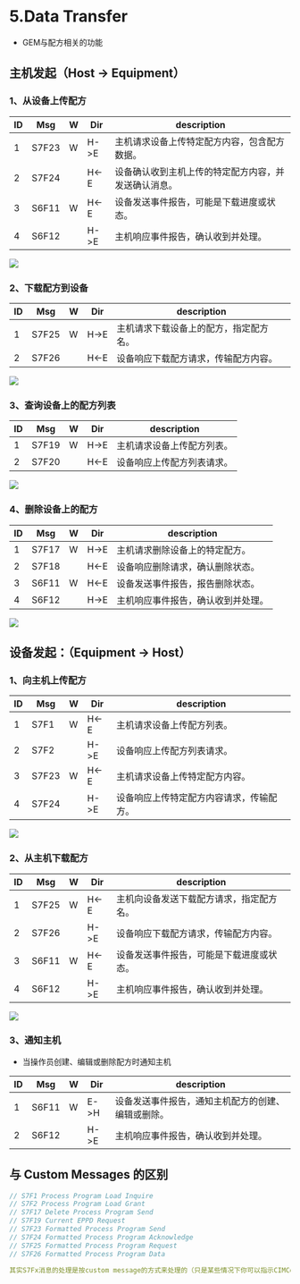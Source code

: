 # 5.Data Transfer

- GEM与配方相关的功能

## 主机发起（Host -> Equipment）

### 1、从设备上传配方

| ID   | Msg   | W    | Dir  | description                                          |
| ---- | ----- | ---- | ---- | ---------------------------------------------------- |
| 1    | S7F23 | W    | H->E | 主机请求设备上传特定配方内容，包含配方数据。         |
| 2    | S7F24 |      | H<-E | 设备确认收到主机上传的特定配方内容，并发送确认消息。 |
| 3    | S6F11 | W    | H<-E | 设备发送事件报告，可能是下载进度或状态。             |
| 4    | S6F12 |      | H->E | 主机响应事件报告，确认收到并处理。                   |

![](https://easyimage.ghuang.top/i/2024/06/27/151155-1.webp)

### 2、下载配方到设备

| ID   | Msg   | W    | Dir  | description                            |
| ---- | ----- | ---- | ---- | -------------------------------------- |
| 1    | S7F25 | W    | H->E | 主机请求下载设备上的配方，指定配方名。 |
| 2    | S7F26 |      | H<-E | 设备响应下载配方请求，传输配方内容。   |

![](https://easyimage.ghuang.top/i/2024/06/27/151250-1.webp)

### 3、查询设备上的配方列表

| ID   | Msg   | W    | Dir  | description                |
| ---- | ----- | ---- | ---- | -------------------------- |
| 1    | S7F19 | W    | H->E | 主机请求设备上传配方列表。 |
| 2    | S7F20 |      | H<-E | 设备响应上传配方列表请求。 |

![](https://easyimage.ghuang.top/i/2024/06/27/151349-1.webp)

### 4、删除设备上的配方

| ID   | Msg   | W    | Dir  | description                        |
| ---- | ----- | ---- | ---- | ---------------------------------- |
| 1    | S7F17 | W    | H->E | 主机请求删除设备上的特定配方。     |
| 2    | S7F18 |      | H<-E | 设备响应删除请求，确认删除状态。   |
| 3    | S6F11 | W    | H<-E | 设备发送事件报告，报告删除状态。   |
| 4    | S6F12 |      | H->E | 主机响应事件报告，确认收到并处理。 |

![](https://easyimage.ghuang.top/i/2024/06/27/151432-1.webp)

## 设备发起：（Equipment -> Host）

### 1、向主机上传配方

| ID   | Msg   | W    | Dir  | description                              |
| ---- | ----- | ---- | ---- | ---------------------------------------- |
| 1    | S7F1  | W    | H<-E | 主机请求设备上传配方列表。               |
| 2    | S7F2  |      | H->E | 设备响应上传配方列表请求。               |
| 3    | S7F23 | W    | H<-E | 主机请求设备上传特定配方内容。           |
| 4    | S7F24 |      | H->E | 设备响应上传特定配方内容请求，传输配方。 |

![](https://easyimage.ghuang.top/i/2024/06/27/163247-1.webp)

### 2、从主机下载配方

| ID   | Msg   | W    | Dir  | description                              |
| ---- | ----- | ---- | ---- | ---------------------------------------- |
| 1    | S7F25 | W    | H<-E | 主机向设备发送下载配方请求，指定配方名。 |
| 2    | S7F26 |      | H->E | 设备响应下载配方请求，传输配方内容。     |
| 3    | S6F11 | W    | H<-E | 设备发送事件报告，可能是下载进度或状态。 |
| 4    | S6F12 |      | H->E | 主机响应事件报告，确认收到并处理。       |

![](https://easyimage.ghuang.top/i/2024/06/27/164844-1.webp)

### 3、通知主机

- 当操作员创建、编辑或删除配方时通知主机

| ID   | Msg   | W    | Dir  | description                                        |
| ---- | ----- | ---- | ---- | -------------------------------------------------- |
| 1    | S6F11 | W    | E->H | 设备发送事件报告，通知主机配方的创建、编辑或删除。 |
| 2    | S6F12 |      | H->E | 主机响应事件报告，确认收到并处理。                 |


## 与 Custom Messages 的区别


```C#
// S7F1 Process Program Load Inquire
// S7F2 Process Program Load Grant
// S7F17 Delete Process Program Send
// S7F19 Current EPPD Request
// S7F23 Formatted Process Program Send
// S7F24 Formatted Process Program Acknowledge
// S7F25 Formatted Process Program Request
// S7F26 Formatted Process Program Data
```

```yaml
其实S7Fx消息的处理是按custom message的方式来处理的（只是某些情况下你可以指示CIMConnect替你自动注册这些消息），你看示例FormattedRecipesCSVS2008就是用RegisterMsgHandler来注册处理这些消息的：因为很多客户的设备都需要recipe管理功能也就是要支持S7Fx，于是对于只需要支持那些unformatted S7Fx的客户CIMConnect提供了面注册功能并自动处理这些消息，对应于EC RecipeHandling to 1的情况，如果只需要支持那些unformatted S7Fx但是需要自己处理这些消息的（注册RegisterRecipeHandler回调），对应于EC RecipeHandling to 2的情况，如果是要支持formatted S7Fx，那就所有的unformated和formated的S7Fx按custom message的方式来注册和处理这些消息
```